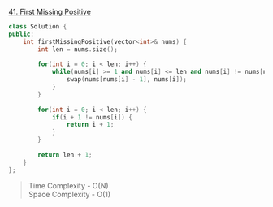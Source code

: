 [41. First Missing Positive](https://leetcode.com/problems/first-missing-positive/)

```cpp
class Solution {
public:
    int firstMissingPositive(vector<int>& nums) {
        int len = nums.size();
        
        for(int i = 0; i < len; i++) {
            while(nums[i] >= 1 and nums[i] <= len and nums[i] != nums[nums[i] - 1]) {
                swap(nums[nums[i] - 1], nums[i]);
            }
        }
        
        for(int i = 0; i < len; i++) {
            if(i + 1 != nums[i]) {
                return i + 1;
            }
        }
        
        return len + 1;
    }
};
```

> Time Complexity - O(N) </br>
> Space Complexity - O(1)